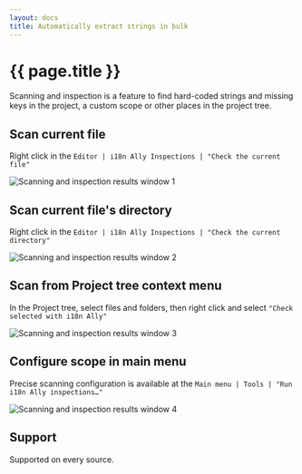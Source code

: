 ```yaml
---
layout: docs
title: Automatically extract strings in bulk
---
```


<h1>{{ page.title }}</h1>

Scanning and inspection is a feature to find hard-coded strings and missing keys in the project, a custom scope or
other places in the project tree.

## Scan current file

Right click in the `Editor | i18n Ally Inspections | "Check the current file"`

![Scanning and inspection results window 1](assets/scanning-and-inspection-1.gif)

## Scan current file's directory

Right click in the `Editor | i18n Ally Inspections | "Check the current directory"`

![Scanning and inspection results window 2](assets/scanning-and-inspection-2.gif)

## Scan from Project tree context menu

In the Project tree, select files and folders, then right click and select `"Check selected with i18n Ally"`

![Scanning and inspection results window 3](assets/scanning-and-inspection-3.gif)

## Configure scope in main menu

Precise scanning configuration is available at the `Main menu | Tools | "Run i18n Ally inspections…"`

![Scanning and inspection results window 4](assets/scanning-and-inspection-4.gif)

## Support

Supported on every source.
